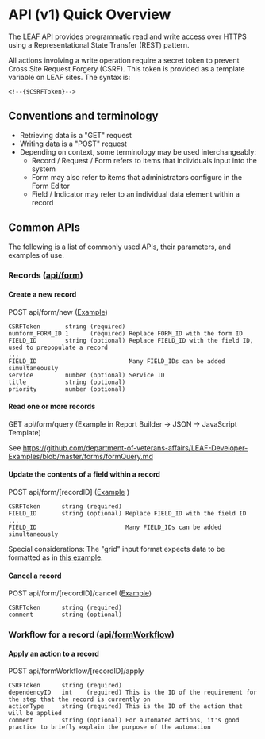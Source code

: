 # API (v1) Quick Overview
The LEAF API provides programmatic read and write access over HTTPS using a Representational State Transfer (REST) pattern.

All actions involving a write operation require a secret token to prevent Cross Site Request Forgery (CSRF). This token is provided as a template variable on LEAF sites. The syntax is:
```
<!--{$CSRFToken}-->
```

## Conventions and terminology
- Retrieving data is a "GET" request
- Writing data is a "POST" request
- Depending on context, some terminology may be used interchangeably:
  - Record / Request / Form refers to items that individuals input into the system
  - Form may also refer to items that administrators configure in the Form Editor
  - Field / Indicator may refer to an individual data element within a record

## Common APIs
The following is a list of commonly used APIs, their parameters, and examples of use.


### Records ([api/form](https://github.com/department-of-veterans-affairs/LEAF/blob/master/LEAF_Request_Portal/api/controllers/FormController.php))

#### Create a new record
POST api/form/new ([Example](https://github.com/department-of-veterans-affairs/LEAF-Developer-Examples/blob/master/forms/create_new_request.tpl))

  ```
  CSRFToken       string (required)
  numform_FORM_ID 1      (required) Replace FORM_ID with the form ID
  FIELD_ID        string (optional) Replace FIELD_ID with the field ID, used to prepopulate a record
  ...
  FIELD_ID                          Many FIELD_IDs can be added simultaneously
  service         number (optional) Service ID
  title           string (optional)
  priority        number (optional)
  ```

#### Read one or more records
GET api/form/query (Example in Report Builder -> JSON -> JavaScript Template)

See https://github.com/department-of-veterans-affairs/LEAF-Developer-Examples/blob/master/forms/formQuery.md

#### Update the contents of a field within a record
POST api/form/[recordID] ([Example](https://github.com/department-of-veterans-affairs/LEAF-Developer-Examples/blob/master/forms/custom_fields/copy_orgchart_employee_selection_to_other_field.md)
)
  ```
  CSRFToken      string (required)
  FIELD_ID       string (optional) Replace FIELD_ID with the field ID
  ...
  FIELD_ID                         Many FIELD_IDs can be added simultaneously
  ```
  Special considerations: The "grid" input format expects data to be formatted as in [this example](https://github.com/department-of-veterans-affairs/LEAF-Developer-Examples/blob/master/forms/update_grid_formatted_field.tpl).

#### Cancel a record
POST api/form/[recordID]/cancel ([Example](https://github.com/department-of-veterans-affairs/LEAF-Developer-Examples/blob/master/forms/cancel_request.md))
  ```
  CSRFToken      string (required)
  comment        string (optional)
  ```

### Workflow for a record ([api/formWorkflow](https://github.com/department-of-veterans-affairs/LEAF/blob/master/LEAF_Request_Portal/api/controllers/FormWorkflowController.php))

#### Apply an action to a record
POST api/formWorkflow/[recordID]/apply
  ```
  CSRFToken      string (required)
  dependencyID   int    (required) This is the ID of the requirement for the step that the record is currently on
  actionType     string (required) This is the ID of the action that will be applied
  comment        string (optional) For automated actions, it's good practice to briefly explain the purpose of the automation
  ```
